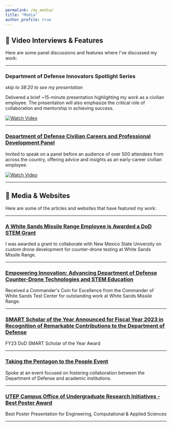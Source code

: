 ```yaml
---
permalink: /my_media/
title: "Media"
author_profile: true
---
```


## 🎥 Video Interviews & Features

Here are some panel discussions and features where I've discussed my work:

---

### **Department of Defense Innovators Spotlight Series**  
*skip to 38:20 to see my presentation*

Delivered a brief ~15-minute presentation highlighting my work as a civilian employee. The presentation will also emphasize the critical role of collaboration and mentorship in achieving success.

[![Watch Video](https://img.shields.io/badge/Watch%20Video-Link-red)](https://www.youtube.com/watch?v=Bh-kM5tN-r8)

---

### **[Department of Defense Civilian Careers and Professional Development Panel](https://vimeo.com/993013829/07b6d50ba8?share=copy)**

Invited to speak on a panel before an audience of over 500 attendees from across the country, offering advice and insights as an early-career civilian employee.

[![Watch Video](https://img.shields.io/badge/Watch%20Video-Link-red)](https://vimeo.com/993013829/07b6d50ba8?share=copy)

---



## 📰 Media & Websites

Here are some of the articles and websites that have featured my work:

---

### **[A White Sands Missile Range Employee is Awarded a DoD STEM Grant](https://www.army.mil/article/270467/a_white_sands_missile_range_employee_is_awarded_a_dod_stem_grant)**  
I was awarded a grant to collaborate with New Mexico State University on custom drone development for counter-drone testing at White Sands Missile Range.

---

### **[Empowering Innovation: Advancing Department of Defense Counter-Drone Technologies and STEM Education](https://www.dvidshub.net/news/470419/empowering-innovation-smart-scholar-and-mentor-pair-advance-department-defense-counter-drone-technologies-and-stem-education)**  
Received a Commander's Coin for Excellence from the Commander of White Sands Test Center for outstanding work at White Sands Missile Range.

---

### **[SMART Scholar of the Year Announced for Fiscal Year 2023 in Recognition of Remarkable Contributions to the Department of Defense](https://www.dvidshub.net/news/467770/smart-scholar-and-mentor-year-awards-announced-fiscal-year-2023-recognition-their-remarkable-contributions)**
FY23 DoD SMART Scholar of the Year Award

---

### **[Taking the Pentagon to the People Event](https://www.linkedin.com/feed/update/urn:li:activity:7186232138797584385/)**  
Spoke at an event focused on fostering collaboration between the Department of Defense and academic institutions.

---

### **[UTEP Campus Office of Undergraduate Research Initiatives - Best Poster Award](https://www.utep.edu/couri/dept/for-ug-researchers/symposia/award-winners/2022-spring.html)**  
Best Poster Presentation for Engineering, Computational & Applied Sciences

---